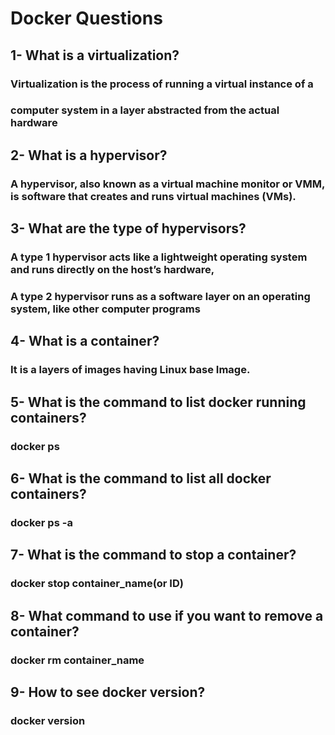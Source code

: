 # Docker Questions
## 1- What is a virtualization?
### Virtualization is the process of running a virtual instance of a
### computer system in a layer abstracted from the actual hardware
## 2- What is a hypervisor?
### A hypervisor, also known as a virtual machine monitor or VMM, is software that creates and runs virtual machines (VMs).
## 3- What are the type of hypervisors?
### A type 1 hypervisor acts like a lightweight operating system and runs directly on the host’s hardware, 
### A type 2 hypervisor runs as a software layer on an operating system, like other computer programs
## 4- What is a container?
### It is a layers of images having Linux base Image.
## 5- What is the command to list docker running containers?
### docker ps
## 6- What is the command to list all docker containers?
### docker ps -a
## 7- What is the command to stop a container?
### docker stop container_name(or ID)
## 8- What command to use if you want to remove a container?
### docker rm container_name
## 9- How to see docker version?
### docker version
